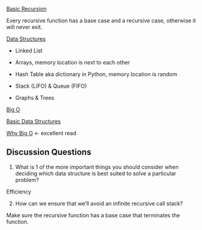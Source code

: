 [Basic Recursion](https://www.youtube.com/watch?v=vPEJSJMg4jY)

Every recursive function has a base case and a recursive case, otherwise it will never exit. 

[Data Structures](https://www.youtube.com/watch?v=sVxBVvlnJsM)

- Linked List

- Arrays, memory location is next to each other

- Hash Table aka dictionary in Python, memory location is random

- Stack (LIFO) & Queue (FIFO)

- Graphs & Trees

[Big O](https://www.youtube.com/watch?v=v4cd1O4zkGw)

[Basic Data Structures](https://towardsdatascience.com/8-common-data-structures-every-programmer-must-know-171acf6a1a42)

[Why Big O](https://web.archive.org/web/20230207075759/https://triplebyte.com/blog/why-you-should-learn-big-o-and-stop-hacking-your-way-through-algorithms) <- excellent read

## Discussion Questions
1. What is 1 of the more important things you should consider when deciding which data structure is best suited to solve a particular problem?

Efficiency

2. How can we ensure that we’ll avoid an infinite recursive call stack? 

Make sure the recursive function has a base case that terminates the function. 
